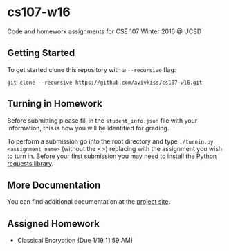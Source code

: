 # cs107-w16
Code and homework assignments for CSE 107 Winter 2016 @ UCSD

## Getting Started
To get started clone this repository with a `--recursive` flag: 

    git clone --recursive https://github.com/avivkiss/cs107-w16.git

## Turning in Homework
Before submitting please fill in the `student_info.json` file with your
information, this is how you will be identified for grading.

To perform a submission go into the root directory and type 
`./turnin.py <assignment name>` (without the <>) replacing with the assignment
you wish to turn in. Before your first submission you may need to install the 
[Python requests library](http://docs.python-requests.org/en/latest/user/install/).

## More Documentation

You can find additional documentation at the [project site](https://avivkiss.github.io/cs107-w16/index.html).

## Assigned Homework 

- Classical Encryption (Due 1/19 11:59 AM)
